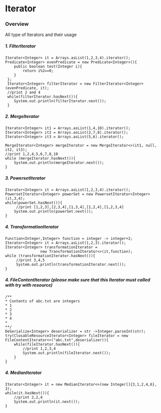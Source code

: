# Iterator
### Overview
All type of Iterators and their usage

##### 1. FilterIterator
    Iterator<Integer> it = Arrays.asList(1,2,3,4).iterator();
    Predicate<Integer> evenPredicate = new Predicate<Integer>(){
        public boolean test(Integer i){
            return i%2==0;
        }
     };
     Iterator<Integer> filterIterator = new FilterIterator<Integer>(evenPredicate, it);
     //print 2 and 4
     while(filterIterator.hasNext()){
        System.out.println(filterIterator.next());
     }
##### 2. MergeIterator
    Iterator<Integer> it1 = Arrays.asList(1,4,10).iterator();
    Iterator<Integer> it2 = Arrays.asList(2,7,8).iterator();
    Iterator<Integer> it3 = Arrays.asList(5,6).iterator();

    MergeIterator<Integer> mergeIterator = new MergeIterator<>(it1, null, it2, it3);
    //print 1,2,4,5,6,7,8,10
    while (mergeIterator.hasNext()){
        System.out.println(mergeIterator.next());
    }
##### 3. PowersetIterator
    Iterator<Integer> it = Arrays.asList(1,2,3,4).iterator();
    PowersetIterator<Integer> powerSet = new PowersetIterator<Integer>(it,3,4);
    while(powerSet.hasNext()){
         //print [1,2,3],[2,3,4],[1,3,4],[1,2,4],[1,2,3,4]
        System.out.println(powerSet.next());
    }
##### 4. TransformationIterator
    Function<Integer,Integer> function = integer -> integer+2;
    Iterator<Integer> it = Arrays.asList(1,2,3).iterator();
    Iterator<Integer> transformationIterator =
                    new TransformationIterator<>(it,function);
    while (transformationIterator.hasNext()){
         //print 3,4,5
         System.out.println(transformationIterator.next());
    }
##### 4. FileContentIterator (_please make sure that this Iterator must called with try with resource_)
    /**
    * Contents of abc.txt are integers 
    * 1
    * 2
    * 3
    * 4
    * 
    **/
    DeSerialize<Integer> deserializer = str ->Integer.parseInt(str);
    try(ClosableResourceIterator<Integer> fileIterator = new FileContentIterator<>("abc.txt",deserializer)){
        while(fileIterator.hasNext()){
            //print 1,2,3,4
            System.out.println(fileIterator.next());
        }
    }
##### 4. MedianIterator
    Iterator<Integer> it = new MedianIterator<>(new Integer[]{3,1,2,4,6}, 3);
    while(it.hasNext()){
        //print 2,2,4
        System.out.println(it.next());
    }
